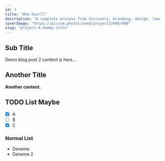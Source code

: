 ```yaml
---
id: 3
title: "Aha Guurll"
description: "A complete process from discovery, branding, design, launch to post-launch optimization."
coverImage: "https://picsum.photos/seed/project3/600/400"
slug: "project-4-dummy-title"
---
```


## Sub Title

Demo blog post 2 content is here...

## Another Title

**Another content.**

## TODO List Maybe

- [x] A
- [ ] B
- [x] C

### Normal List

- Deneme
- Deneme 2
